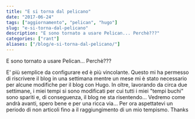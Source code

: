 ```yaml
---
title: "E si torna dal pelicano"
date: "2017-06-24"
tags: ["aggiornamento", "pelican", "hugo"]
slug: "e-si-torna-dal-pelicano"
description: "E sono tornato a usare Pelican... Perchè???"
categories: ["rant"]
aliases: ["/blog/e-si-torna-dal-pelicano/"]
---
```


E sono tornato a usare Pelican... Perchè???

E' più semplice da configurare ed è più vincolante. Questo mi ha permesso di riscrivere il blog in una settimana mentre un mese mi è stato necessario per alcune modifiche per il blog con Hugo.
In oltre, lavorando da circa due settimane, i miei tempi si sono modificati per cui tutti i miei "tempi buchi" sono spariti e, di conseguenza, il blog ne sta risentendo...
Vedremo come andrà avanti, spero bene e per una ricca via... Per ora aspettatevi un periodo di non articoli fino a il raggiungimento di un mio tempismo.
Thanks
